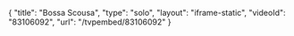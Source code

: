 {
    "title": "Bossa Scousa",
    "type": "solo",
    "layout": "iframe-static",
    "videoId": "83106092",
    "url": "\/tvpembed\/83106092"
}